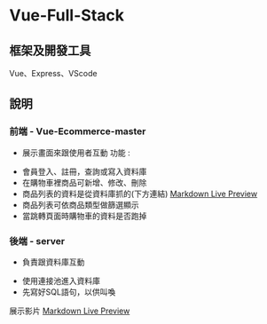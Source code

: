 # Vue-Full-Stack

## 框架及開發工具
Vue、Express、VScode

## 說明

### 前端 - Vue-Ecommerce-master
- 展示畫面來跟使用者互動
功能 :
* 會員登入、註冊，查詢或寫入資料庫
* 在購物車裡商品可新增、修改、刪除
* 商品列表的資料是從資料庫抓的(下方連結)
[Markdown Live Preview](https://youtu.be/GnxrxI3a3Hk)
* 商品列表可依商品類型做篩選顯示
* 當跳轉頁面時購物車的資料是否跑掉

### 後端 - server
- 負責跟資料庫互動
* 使用連接池進入資料庫
* 先寫好SQL語句，以供叫喚

展示影片
[Markdown Live Preview](https://youtu.be/Kk1d33tZyjc)
